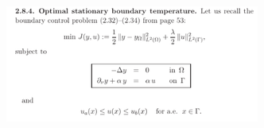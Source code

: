 ![Problem statemment](https://github.com/krajit/githubImages/blob/master/Screenshot%20from%202019-09-10%2012-52-15.png)
